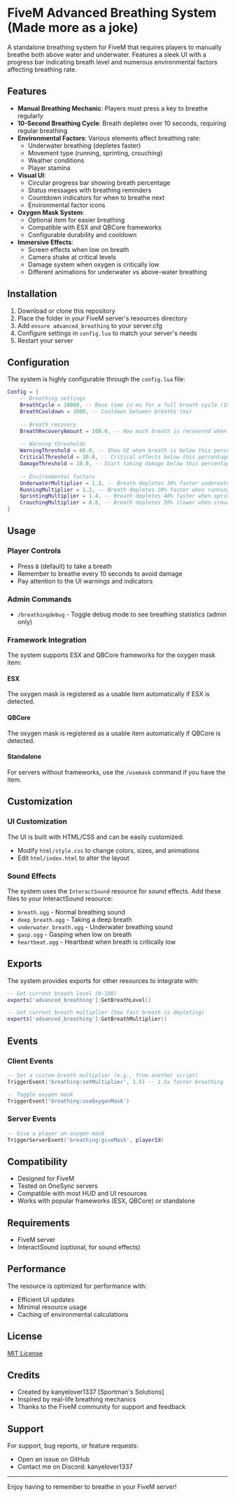 # FiveM Advanced Breathing System (Made more as a joke)

A standalone breathing system for FiveM that requires players to manually breathe both above water and underwater. Features a sleek UI with a progress bar indicating breath level and numerous environmental factors affecting breathing rate.

## Features

- **Manual Breathing Mechanic**: Players must press a key to breathe regularly
- **10-Second Breathing Cycle**: Breath depletes over 10 seconds, requiring regular breathing
- **Environmental Factors**: Various elements affect breathing rate:
  - Underwater breathing (depletes faster)
  - Movement type (running, sprinting, crouching)
  - Weather conditions
  - Player stamina
- **Visual UI**:
  - Circular progress bar showing breath percentage
  - Status messages with breathing reminders
  - Countdown indicators for when to breathe next
  - Environmental factor icons
- **Oxygen Mask System**:
  - Optional item for easier breathing
  - Compatible with ESX and QBCore frameworks
  - Configurable durability and cooldown
- **Immersive Effects**:
  - Screen effects when low on breath
  - Camera shake at critical levels
  - Damage system when oxygen is critically low
  - Different animations for underwater vs above-water breathing

## Installation

1. Download or clone this repository
2. Place the folder in your FiveM server's resources directory
3. Add `ensure advanced_breathing` to your server.cfg
4. Configure settings in `config.lua` to match your server's needs
5. Restart your server

## Configuration

The system is highly configurable through the `config.lua` file:

```lua
Config = {
    -- Breathing settings
    BreathCycle = 10000, -- Base time in ms for a full breath cycle (10 seconds)
    BreathCooldown = 1000, -- Cooldown between breaths (ms)
    
    -- Breath recovery
    BreathRecoveryAmount = 100.0, -- How much breath is recovered when breathing
    
    -- Warning thresholds
    WarningThreshold = 60.0, -- Show UI when breath is below this percentage
    CriticalThreshold = 30.0, -- Critical effects below this percentage
    DamageThreshold = 10.0, -- Start taking damage below this percentage
    
    -- Environmental factors
    UnderwaterMultiplier = 1.3, -- Breath depletes 30% faster underwater
    RunningMultiplier = 1.2, -- Breath depletes 20% faster when running
    SprintingMultiplier = 1.4, -- Breath depletes 40% faster when sprinting
    CrouchingMultiplier = 0.8, -- Breath depletes 20% slower when crouching
}
```

## Usage

### Player Controls

- Press `B` (default) to take a breath
- Remember to breathe every 10 seconds to avoid damage
- Pay attention to the UI warnings and indicators

### Admin Commands

- `/breathingdebug` - Toggle debug mode to see breathing statistics (admin only)

### Framework Integration

The system supports ESX and QBCore frameworks for the oxygen mask item:

#### ESX
The oxygen mask is registered as a usable item automatically if ESX is detected.

#### QBCore
The oxygen mask is registered as a usable item automatically if QBCore is detected.

#### Standalone
For servers without frameworks, use the `/usemask` command if you have the item.

## Customization

### UI Customization

The UI is built with HTML/CSS and can be easily customized:
- Modify `html/style.css` to change colors, sizes, and animations
- Edit `html/index.html` to alter the layout

### Sound Effects

The system uses the `InteractSound` resource for sound effects. Add these files to your InteractSound resource:
- `breath.ogg` - Normal breathing sound
- `deep_breath.ogg` - Taking a deep breath
- `underwater_breath.ogg` - Underwater breathing sound
- `gasp.ogg` - Gasping when low on breath
- `heartbeat.ogg` - Heartbeat when breath is critically low

## Exports

The system provides exports for other resources to integrate with:

```lua
-- Get current breath level (0-100)
exports['advanced_breathing']:GetBreathLevel()

-- Get current breath multiplier (how fast breath is depleting)
exports['advanced_breathing']:GetBreathMultiplier()
```

## Events

### Client Events

```lua
-- Set a custom breath multiplier (e.g., from another script)
TriggerEvent('breathing:setMultiplier', 1.5) -- 1.5x faster breathing

-- Toggle oxygen mask
TriggerEvent('breathing:useOxygenMask')
```

### Server Events

```lua
-- Give a player an oxygen mask
TriggerServerEvent('breathing:giveMask', playerId)
```

## Compatibility

- Designed for FiveM
- Tested on OneSync servers
- Compatible with most HUD and UI resources
- Works with popular frameworks (ESX, QBCore) or standalone

## Requirements

- FiveM server
- InteractSound (optional, for sound effects)

## Performance

The resource is optimized for performance with:
- Efficient UI updates
- Minimal resource usage
- Caching of environmental calculations

## License

[MIT License](LICENSE)

## Credits

- Created by kanyelover1337 [Sportman's Solutions]
- Inspired by real-life breathing mechanics
- Thanks to the FiveM community for support and feedback

## Support

For support, bug reports, or feature requests:
- Open an issue on GitHub
- Contact me on Discord: kanyelover1337

---

Enjoy having to remember to breathe in your FiveM server!

